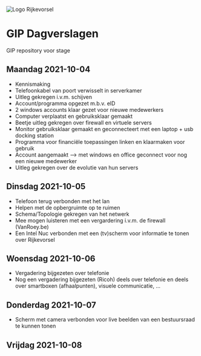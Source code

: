 ![Logo Rijkevorsel](https://rijkevorsel.n-va.be/sites/afdelingen.n-va.be/files/images/n-va-rijkevorsel/logogroot.jpg)
# GIP Dagverslagen
GIP repository voor stage

## Maandag 2021-10-04<br/>
 * Kennismaking
 * Telefoonkabel van poort verwisselt in serverkamer
 * Uitleg gekregen i.v.m. schijven
 * Account/programma opgezet m.b.v. eID
 * 2 windows accounts klaar gezet voor nieuwe medewerkers
 * Computer verplaatst en gebruiksklaar gemaakt
 * Beetje uitleg gekregen over firewall en virtuele servers
 * Monitor gebruiksklaar gemaakt en geconnecteert met een laptop + usb docking station
 * Programma voor financiële toepassingen linken en klaarmaken voor gebruik
 * Account aangemaakt --> met windows en office geconnect voor nog een nieuwe medewerker
 * Uitleg gekregen over de evolutie van hun servers

## Dinsdag 2021-10-05<br/>
 * Telefoon terug verbonden met het lan
 * Helpen met de opbergruimte op te ruimen
 * Schema/Topologie gekregen van het netwerk
 * Mee mogen luisteren met een vergardering i.v.m. de firewall (VanRoey.be)
 * Een Intel Nuc verbonden met een (tv)scherm voor informatie te tonen over Rijkevorsel

## Woensdag 2021-10-06<br/>
 * Vergadering bijgezeten over telefonie
 * Nog een vergadering bijgezeten (Ricoh) deels over telefonie en deels over smartboxen (afhaalpunten), visuele communicatie, ...

## Donderdag 2021-10-07<br/>
 * Scherm met camera verbonden voor live beelden van een bestuursraad te kunnen tonen

## Vrijdag 2021-10-08<br/>
